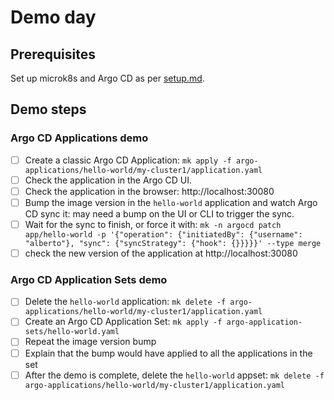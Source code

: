 # Demo day

## Prerequisites

Set up microk8s and Argo CD as per [setup.md](setup.md).

## Demo steps

### Argo CD Applications demo

- [ ] Create a classic Argo CD Application:
      `mk apply -f argo-applications/hello-world/my-cluster1/application.yaml`
- [ ] Check the application in the Argo CD UI.
- [ ] Check the application in the browser: http://localhost:30080
- [ ] Bump the image version in the `hello-world` application and watch Argo CD sync it: may need a
      bump on the UI or CLI to trigger the sync.
- [ ] Wait for the sync to finish, or force it with: `mk -n argocd patch app/hello-world -p '{"operation": {"initiatedBy": {"username": "alberto"}, "sync": {"syncStrategy": {"hook": {}}}}}' --type merge`
- [ ] check the new version of the application at http://localhost:30080

### Argo CD Application Sets demo

- [ ] Delete the `hello-world` application:
      `mk delete -f argo-applications/hello-world/my-cluster1/application.yaml`
- [ ] Create an Argo CD Application Set:
      `mk apply -f argo-application-sets/hello-world.yaml`
- [ ] Repeat the image version bump
- [ ] Explain that the bump would have applied to all the applications in the set
- [ ] After the demo is complete, delete the `hello-world` appset:
      `mk delete -f argo-applications/hello-world/my-cluster1/application.yaml`
